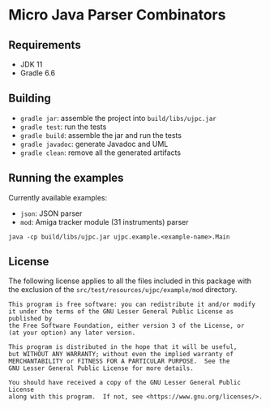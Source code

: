 # Micro Java Parser Combinators

## Requirements

- JDK 11
- Gradle 6.6

## Building

* `gradle jar`: assemble the project into `build/libs/ujpc.jar`
* `gradle test`: run the tests
* `gradle build`: assemble the jar and run the tests
* `gradle javadoc`: generate Javadoc and UML
* `gradle clean`: remove all the generated artifacts

## Running the examples

Currently available examples:

* `json`: JSON parser
* `mod`: Amiga tracker module (31 instruments) parser

```
java -cp build/libs/ujpc.jar ujpc.example.<example-name>.Main
```

## License

The following license applies to all the files included in this package with
the exclusion of the `src/test/resources/ujpc/example/mod` directory.

    This program is free software: you can redistribute it and/or modify
    it under the terms of the GNU Lesser General Public License as published by
    the Free Software Foundation, either version 3 of the License, or
    (at your option) any later version.

    This program is distributed in the hope that it will be useful,
    but WITHOUT ANY WARRANTY; without even the implied warranty of
    MERCHANTABILITY or FITNESS FOR A PARTICULAR PURPOSE.  See the
    GNU Lesser General Public License for more details.

    You should have received a copy of the GNU Lesser General Public License
    along with this program.  If not, see <https://www.gnu.org/licenses/>.
